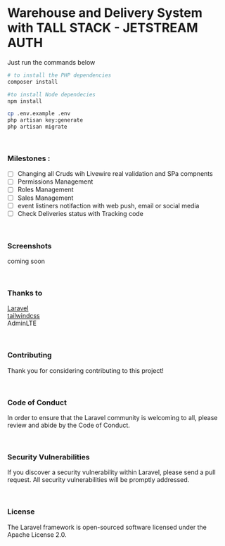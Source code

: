 Warehouse and Delivery System with TALL STACK - JETSTREAM AUTH
==============================================================

Just run the commands below

```sh
# to install the PHP dependencies
composer install

#to install Node dependecies
npm install 

cp .env.example .env
php artisan key:generate
php artisan migrate
```

<br>

### Milestones :

- [ ] Changing all Cruds wih Livewire real validation and SPa compnents  
- [ ] Permissions Management  
- [ ] Roles Management  
- [ ] Sales Management  
- [ ] event listiners notifaction with web push, email or social media  
- [ ] Check Deliveries status with Tracking code

<br>

### Screenshots

coming soon

<br>

### Thanks to

[Laravel](https://laravel.com)  
[tailwindcss](https://tailwindcss.com)  
AdminLTE

<br>

### Contributing

Thank you for considering contributing to this project!

<br>

### Code of Conduct

In order to ensure that the Laravel community is welcoming to all, please review and abide by the Code of Conduct.

<br>

### Security Vulnerabilities

If you discover a security vulnerability within Laravel, please send a pull request. All security vulnerabilities will be promptly addressed.

<br>

### License

The Laravel framework is open-sourced software licensed under the Apache License 2.0.
